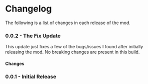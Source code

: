 # Changelog
The following is a list of changes in each release of the mod.

### 0.0.2 - The Fix Update
This update just fixes a few of the bugs/issues I found after initially releasing the mod. No breaking changes are present in this build.

#### Changes


### 0.0.1 - Initial Release